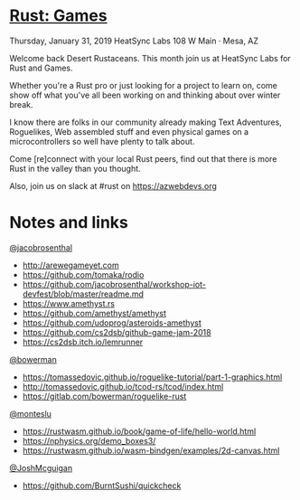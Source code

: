 # [Rust: Games](https://www.meetup.com/Desert-Rustaceans/events/257976456/)
Thursday, January 31, 2019 HeatSync Labs 108 W Main · Mesa, AZ

Welcome back Desert Rustaceans. This month join us at HeatSync Labs for Rust and Games.

Whether you're a Rust pro or just looking for a project to learn on, come show off what you've all been working on and thinking about over winter break.

I know there are folks in our community already making Text Adventures, Roguelikes, Web assembled stuff and even physical games on a microcontrollers so well have plenty to talk about.

Come [re]connect with your local Rust peers, find out that there is more Rust in the valley than you thought.

Also, join us on slack at #rust on https://azwebdevs.org

# Notes and links

[@jacobrosenthal](https://github.com/jacobrosenthal)
* http://arewegameyet.com
* https://github.com/tomaka/rodio
* https://github.com/jacobrosenthal/workshop-iot-devfest/blob/master/readme.md
* https://www.amethyst.rs
* https://github.com/amethyst/amethyst
* https://github.com/udoprog/asteroids-amethyst
* https://github.com/cs2dsb/github-game-jam-2018
* https://cs2dsb.itch.io/lemrunner

[@bowerman](https://gitlab.com/bowerman)
* https://tomassedovic.github.io/roguelike-tutorial/part-1-graphics.html
* http://tomassedovic.github.io/tcod-rs/tcod/index.html
* https://gitlab.com/bowerman/roguelike-rust

[@monteslu](https://github.com/monteslu)
* https://rustwasm.github.io/book/game-of-life/hello-world.html 
* https://nphysics.org/demo_boxes3/
* https://rustwasm.github.io/wasm-bindgen/examples/2d-canvas.html

[@JoshMcguigan](https://github.com/JoshMcguigan)
* https://github.com/BurntSushi/quickcheck


